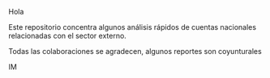 Hola

Este repositorio concentra algunos análisis rápidos de cuentas nacionales relacionadas con el sector externo.

Todas las colaboraciones se agradecen, algunos reportes son coyunturales

IM
